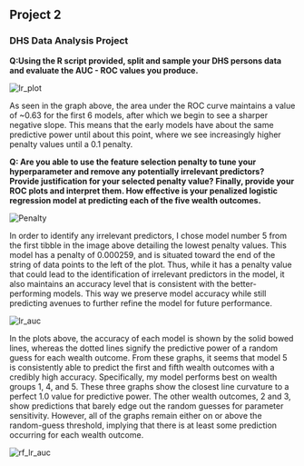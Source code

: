 ## Project 2

### DHS Data Analysis Project

**Q:Using the R script provided, split and sample your DHS persons data and evaluate the AUC - ROC values you produce.**

![lr_plot](/DATA310/lr_plot.png)

As seen in the graph above, the area under the ROC curve maintains a value of ~0.63 for the first 6 models, after which
we begin to see a sharper negative slope. This means that the early models have about the same predictive power until
about this point, where we see increasingly higher penalty values until a 0.1 penalty. 



**Q: Are you able to use the feature selection penalty to tune your hyperparameter and remove any potentially irrelevant predictors? Provide justification for your selected penalty value? Finally, provide your ROC plots and interpret them. How effective is your penalized logistic regression model at predicting each of the five wealth outcomes.**

![Penalty](/DATA310/lr_plot.png)

In order to identify any irrelevant predictors, I chose model number 5 from the first tibble in the image above detailing the lowest penalty values. This model has a penalty of 
0.000259, and is situated toward the end of the string of data points to the left of the plot. Thus, while it has a penalty value that could lead to the identification of 
irrelevant predictors in the model, it also maintains an accuracy level that is consistent with the better-performing models. This way we preserve model accuracy while still 
predicting avenues to further refine the model for future performance.


![lr_auc](/DATA310/lr_auc.png)

In the plots above, the accuracy of each model is shown by the solid bowed lines, whereas the dotted lines signify the predictive power of a random guess for each wealth outcome. 
From these graphs, it seems that model 5 is consistently able to predict the first and fifth wealth outcomes with a credibly high accuracy. Specifically, my model performs best on wealth groups 1, 4, and 5. These three graphs show the closest line curvature to a perfect 1.0 value for predictive power. The other wealth outcomes, 2 and 3, show predictions 
that barely edge out the random guesses for parameter sensitivity. However, all of the graphs remain either on or above the random-guess threshold, implying that there is at
least some prediction occurring for each wealth outcome.


![rf_lr_auc](/DATA310/rf_lr_auc.png)
